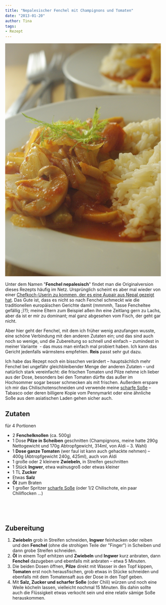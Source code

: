 ```yaml
---
title: "Nepalesischer Fenchel mit Champignons und Tomaten"
date: "2013-01-20" 
author: Tina
tags:
- Rezept
---
```


[![fenchel_nepal](images/fenchel_nepal.jpg)](http://apfeleimer.wordpress.com/2013/01/20/nepalesischer-fenchel-mit-champignons-und-tomaten/fenchel_nepal/)

Unter dem Namen "**Fenchel nepalesisch**" findet man die Originalversion dieses Rezepts häufig im Netz. Ursprünglich scheint es aber mal wieder von einer [Chefkoch-Userin zu kommen, der es eine Aupair aus Nepal gezeigt hat](http://www.chefkoch.de/rezepte/1161651222264003/Fenchel-nepalesisch.html "Rezept bei der Quelle chefkoch.de"). Das Gute ist, dass es nicht so nach Fenchel schmeckt wie die traditionellen europäischen Gerichte damit (mmmmh, Tasse Fencheltee gefällig ;)?); meine Eltern zum Beispiel aßen ihn eine Zeitlang gern zu Lachs, aber da ist er mir zu dominant; mal ganz abgesehen vom Fisch, der geht gar nicht.

Aber hier geht der Fenchel, mit dem ich früher wenig anzufangen wusste, eine schöne Verbindung mit den anderen Zutaten ein; und das sind auch noch so wenige, und die Zubereitung so schnell und einfach – zumindest in meiner Variante  - das muss man einfach mal probiert haben. Ich kann das Gericht jedenfalls wärmstens empfehlen. **Reis** passt sehr gut dazu.

Ich habe das Rezept noch ein bisschen verändert – hauptsächlich mehr Fenchel bei ungefähr gleichbleibender Menge der anderen Zutaten – und natürlich stark vereinfacht: die frischen Tomaten und Pilze nehme ich lieber aus der Dose, besonders bei den Tomaten dürfte das außer im Hochsommer sogar besser schmecken als mit frischen. Außerdem erspare ich mir das Chilischotenschneiden und verwende meine [scharfe Soße](http://apfeleimer.wordpress.com/2012/06/27/2-miniprojekte-eistee-mit-sirup-und-scharfe-sose/ "2 Miniprojekte: Eistee mit Sirup und scharfe Soße") – Tabasco oder deren billigere Kopie vom Pennymarkt oder eine ähnliche Soße aus dem asiatischen Laden gehen sicher auch.

## Zutaten

für 4 Portionen

- 2 **Fenchelknollen** (ca. 500g)
- 1 Dose **Pilze in Scheiben** geschnitten (Champignons, meine hatte 290g Nettogewicht und 170g Abtropfgewicht, 314ml, von Aldi – 3. Wahl)
- 1 **Dose ganze Tomaten** (wer faul ist kann auch gehackte nehmen) – 400g (Abtropfgewicht 240g, 425ml), auch von Aldi
- 1 große oder 2 kleinere **Zwiebeln**, in Streifen geschnitten
- 1 Stück **Ingwer**, etwa walnusgroß oder etwas kleiner
- 1 TL **Zucker**
- Etwas **Salz**
- **Öl** zum Braten
- 1 großer Spritzer [scharfe Soße](http://apfeleimer.wordpress.com/2012/06/27/2-miniprojekte-eistee-mit-sirup-und-scharfe-sose/ "Rezept für selbstgemachte scharfe Soße") (oder 1/2 Chilischote, ein paar Chiliflocken ...)

 

 

## Zubereitung

1. **Zwiebeln** grob in Streifen schneiden, **Ingwer** feinhacken oder reiben und den **Fenchel** (ohne die strohigen Teile der "Finger") in Scheiben und dann grobe Streifen schneiden.
2. **Öl** in einem Topf erhitzen und **Zwiebeln** und **Ingwer** kurz anbraten, dann **Fenchel** dazugeben und ebenfalls mit anbraten – etwa 5 Minuten.
3. Die beiden Dosen öffnen, **Pilze** direkt mit Wasser in den Topf kippen, **Tomaten** erst noch herausfischen, grob etwas in Stücke schneiden und ebenfalls mit dem Tomatensaft aus der Dose in den Topf geben.
4. Mit **Salz, Zucker und scharfer Soße** (oder Chili) würzen und noch eine Weile köcheln lassen, vielleicht nochmal 15 Minuten. Bis dahin sollte auch die Flüssigkeit etwas verkocht sein und eine relativ sämige Soße herauskommen.
